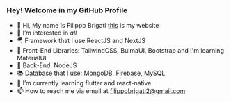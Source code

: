 ### Hey! Welcome in my GitHub Profile

- 👋 Hi, My name is Filippo Brigati [this](https://filippobrigati.com/) is my website
- 👀 I’m interested in *all*
- 🪂 Framework that I use ReactJS and NextJS
- 🍭 Front-End Libraries: TailwindCSS, BulmaUI, Bootstrap and I'm learning MaterialUI
- 🌚 Back-End: NodeJS
- 📚 Database that I use: MongoDB, Firebase, MySQL
- 🌱 I’m currently learning flutter and react-native
- 📫 How to reach me via email at filippobrigati2@gmail.com

<!---
filippo-brigati/filippo-brigati is a ✨ special ✨ repository because its `README.md` (this file) appears on your GitHub profile.
You can click the Preview link to take a look at your changes.
--->
